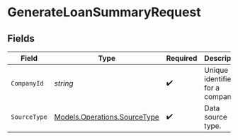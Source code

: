 # GenerateLoanSummaryRequest


## Fields

| Field                                                                 | Type                                                                  | Required                                                              | Description                                                           | Example                                                               |
| --------------------------------------------------------------------- | --------------------------------------------------------------------- | --------------------------------------------------------------------- | --------------------------------------------------------------------- | --------------------------------------------------------------------- |
| `CompanyId`                                                           | *string*                                                              | :heavy_check_mark:                                                    | Unique identifier for a company.                                      | 8a210b68-6988-11ed-a1eb-0242ac120002                                  |
| `SourceType`                                                          | [Models.Operations.SourceType](../../Models/Operations/SourceType.md) | :heavy_check_mark:                                                    | Data source type.                                                     |                                                                       |